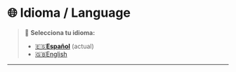 # 🌐 Idioma / Language  
> 📌 **Selecciona tu idioma:**  
> - [🇪🇸**Español**](README.es.md) (actual)  
> - [🇬🇧English](README.md)  
---
